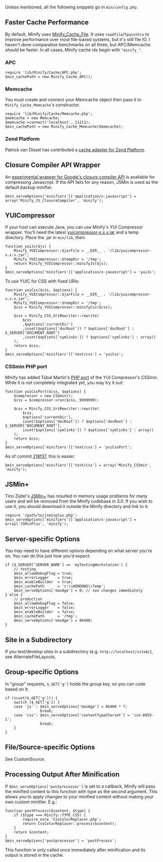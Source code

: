 Unless mentioned, all the following snippets go in `min/config.php`.

## Faster Cache Performance

By default, Minify uses [Minify\_Cache\_File](http://code.google.com/p/minify/source/browse/tags/release_2.1.3/min/lib/Minify/Cache/File.php). It uses `readfile`/`fpassthru` to improve performance over most file-based systems, but it's still file IO. I haven't done comparative benchmarks on all three, but APC/Memcache _should_ be faster. In all cases, Minify cache ids begin with `"minify_"`.

### APC

```
require 'lib/Minify/Cache/APC.php';
$min_cachePath = new Minify_Cache_APC();
```

### Memcache

You must create and connect your Memcache object then pass it to `Minify_Cache_Memcache`'s constructor.
```
require 'lib/Minify/Cache/Memcache.php';
$memcache = new Memcache;
$memcache->connect('localhost', 11211);
$min_cachePath = new Minify_Cache_Memcache($memcache);
```

### Zend Platform

Patrick van Dissel has contributed a [cache adapter for Zend Platform](http://code.google.com/p/minify/issues/detail?id=167).

## Closure Compiler API Wrapper

An [experimental wrapper for Google's closure compiler API](https://github.com/mrclay/minify/blob/master/min/lib/Minify/JS/ClosureCompiler.php) is available for compressing Javascript. If the API fails for any reason, JSMin is used as the default backup minifier.
```
$min_serveOptions['minifiers']['application/x-javascript'] = array('Minify_JS_ClosureCompiler', 'minify');
```

## YUICompressor

If your host can execute Java, you can use Minify's YUI Compressor wrapper. You'll need the latest [yuicompressor-x.x.x.jar](http://yuilibrary.com/downloads/#yuicompressor) and a temp directory. Place the .jar in `min/lib`, then:
```
function yuiJs($js) {
    Minify_YUICompressor::$jarFile = __DIR__ . '/lib/yuicompressor-x.x.x.jar'; 
    Minify_YUICompressor::$tempDir = '/tmp'; 
    return Minify_YUICompressor::minifyJs($js); 
}
$min_serveOptions['minifiers']['application/x-javascript'] = 'yuiJs';
```

To use YUIC for CSS with fixed URIs:

```
function yuiCss($css, $options) {
    Minify_YUICompressor::$jarFile = __DIR__ . '/lib/yuicompressor-x.x.x.jar';
    Minify_YUICompressor::$tempDir = '/tmp';
    $css = Minify_YUICompressor::minifyCss($css);
    
    $css = Minify_CSS_UriRewriter::rewrite(
        $css
        ,$options['currentDir']
        ,isset($options['docRoot']) ? $options['docRoot'] : $_SERVER['DOCUMENT_ROOT']
        ,isset($options['symlinks']) ? $options['symlinks'] : array()
    );
    return $css;
}
$min_serveOptions['minifiers']['text/css'] = 'yuiCss';
```

### CSSmin PHP port

Minify has added Túbal Martín's [PHP port](https://github.com/tubalmartin/YUI-CSS-compressor-PHP-port/blob/master/cssmin.php) of the YUI Compressor's CSSmin. While it is not completely integrated yet, you may try it out:

```
function yuiCssPort($css, $options) {
    $compressor = new CSSmin();
    $css = $compressor->run($css, 9999999);
    
    $css = Minify_CSS_UriRewriter::rewrite(
        $css,
        $options['currentDir'],
        isset($options['docRoot']) ? $options['docRoot'] : $_SERVER['DOCUMENT_ROOT'],
        isset($options['symlinks']) ? $options['symlinks'] : array()
    );
    return $css;
}
$min_serveOptions['minifiers']['text/css'] = 'yuiCssPort';
```

As of commit [218f37](https://github.com/mrclay/minify/commit/218f37fb44f9be2ea138cf9efb8b7f6dc84bad7f), this is easier:

```
$min_serveOptions['minifiers']['text/css'] = array('Minify_CSSmin', 'minify');
```

## JSMin+

Tino Zijdel's [JSMin+](http://crisp.tweakblogs.net/blog/6861/jsmin%2B-version-14.html) has resulted in memory usage problems for many users and will be removed from the Minify codebase in 3.0. If you wish to use it, you should download it outside the Minify directory and link to it:

```
require '/path/to/jsminplus.php';
$min_serveOptions['minifiers']['application/x-javascript'] = array('JSMinPlus', 'minify');
```

## Server-specific Options

You may need to have different options depending on what server you're on. You can do this just how you'd expect:
```
if ($_SERVER['SERVER_NAME'] == 'myTestingWorkstation') {
    // testing
    $min_allowDebugFlag = true;
    $min_errorLogger    = true;
    $min_enableBuilder  = true;
    $min_cachePath      = 'c:\\WINDOWS\\Temp';
    $min_serveOptions['maxAge'] = 0; // see changes immediately
} else {
    // production
    $min_allowDebugFlag = false;
    $min_errorLogger    = false;
    $min_enableBuilder  = false;
    $min_cachePath      = '/tmp';
    $min_serveOptions['maxAge'] = 86400;
}
```

## Site in a Subdirectory

If you test/develop sites in a subdirectory (e.g. `http://localhost/siteA/`), see AlternateFileLayouts.

## Group-specific Options

In "group" requests, `$_GET['g']` holds the group key, so you can code based on it:
```
if (isset($_GET['g'])) {
    switch ($_GET['g']) {
    case 'js' : $min_serveOptions['maxAge'] = 86400 * 7;
                break;
    case 'css': $min_serveOptions['contentTypeCharset'] = 'iso-8859-1';
                break;
    }
}
```

## File/Source-specific Options

See CustomSource.

## Processing Output After Minification

If `$min_serveOptions['postprocessor']` is set to a callback, Minify will pass the minified content to this function with type as the second argument. This allows you to apply changes to your minified content without making your own custom minifier. E.g.:
```
function postProcess($content, $type) {
    if ($type === Minify::TYPE_CSS) {    
        require_once 'CssColorReplacer.php';
        return CssColorReplacer::process($content);
    }
    return $content;
}
$min_serveOptions['postprocessor'] = 'postProcess';
```
This function is only called once immediately after minification and its output is stored in the cache.